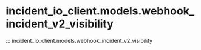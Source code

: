 # incident_io_client.models.webhook_incident_v2_visibility

::: incident_io_client.models.webhook_incident_v2_visibility
